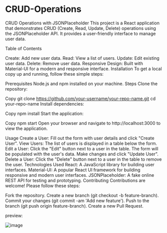 # CRUD-Operations

CRUD Operations with JSONPlaceholder
This project is a React application that demonstrates CRUD (Create, Read, Update, Delete) operations using the JSONPlaceholder API. It provides a user-friendly interface to manage user data.

Table of Contents

Create: Add new user data.
Read: View a list of users.
Update: Edit existing user data.
Delete: Remove user data.
Responsive Design: Built with Material-UI for a modern and responsive interface.
Installation
To get a local copy up and running, follow these simple steps:

Prerequisites
Node.js and npm installed on your machine.
Steps
Clone the repository:

Copy
git clone https://github.com/your-username/your-repo-name.git
cd your-repo-name
Install dependencies:

Copy
npm install
Start the application:

Copy
npm start
Open your browser and navigate to http://localhost:3000 to view the application.

Usage
Create a User: Fill out the form with user details and click "Create User".
View Users: The list of users is displayed in a table below the form.
Edit a User: Click the "Edit" button next to a user in the table. The form will be populated with the user's data. Make changes and click "Update User".
Delete a User: Click the "Delete" button next to a user in the table to remove the user.
Technologies Used
React: A JavaScript library for building user interfaces.
Material-UI: A popular React UI framework for building responsive and modern user interfaces.
JSONPlaceholder: A fake online REST API for testing and prototyping.
Contributing
Contributions are welcome! Please follow these steps:

Fork the repository.
Create a new branch (git checkout -b feature-branch).
Commit your changes (git commit -am 'Add new feature').
Push to the branch (git push origin feature-branch).
Create a new Pull Request.



preview:

![image](https://github.com/user-attachments/assets/0d3b2f79-797b-4415-b437-9d5d81b1cd6c)



